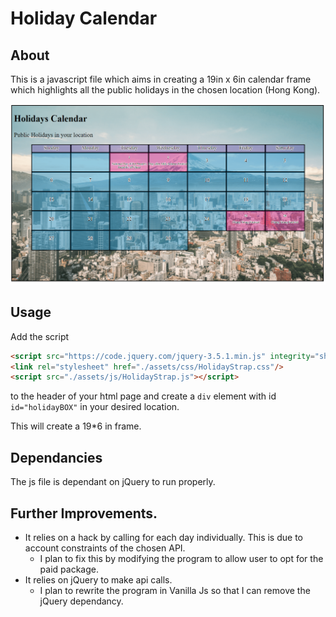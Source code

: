 # Holiday Calendar

## About

This is a javascript file which aims in creating a 19in x 6in calendar frame which highlights all the public holidays in the chosen location (Hong Kong).

![image](assets/files/screenshot.png)

## Usage

Add the script

```html
<script src="https://code.jquery.com/jquery-3.5.1.min.js" integrity="sha256-9/aliU8dGd2tb6OSsuzixeV4y/faTqgFtohetphbbj0=" crossorigin="anonymous"></script>
<link rel="stylesheet" href="./assets/css/HolidayStrap.css"/>
<script src="./assets/js/HolidayStrap.js"></script>
```

to the header of your html page and create a `div` element with id `id="holidayBOX"` in your desired location.

This will create a 19\*6 in frame.

## Dependancies

The js file is dependant on jQuery to run properly.

## Further Improvements.

-   It relies on a hack by calling for each day individually. This is due to account constraints of the chosen API.
    -   I plan to fix this by modifying the program to allow user to opt for the paid package.
-   It relies on jQuery to make api calls.
    -   I plan to rewrite the program in Vanilla Js so that I can remove the jQuery dependancy.
